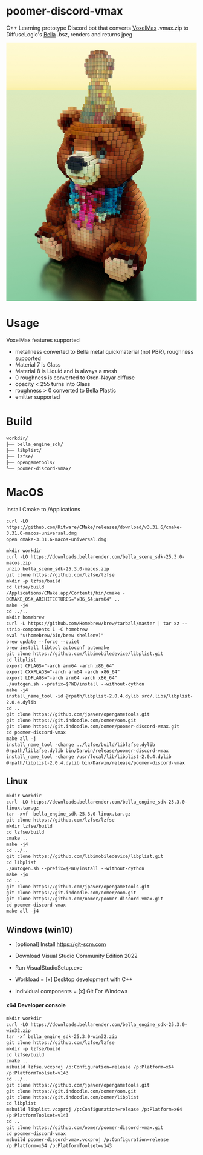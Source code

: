 # poomer-discord-vmax

C++ Learning prototype Discord bot that converts [VoxelMax](https://voxelmax.com) .vmax.zip to DiffuseLogic's [Bella](https://bellarender.com) .bsz, renders and returns jpeg

![example](resources/example.jpg)

# Usage

VoxelMax features supported
- metallness converted to Bella metal quickmaterial (not PBR), roughness supported
- Material 7 is Glass
- Material 8 is Liquid and is always a mesh
- 0 roughness is converted to Oren-Nayar diffuse
- opacity < 255 turns into Glass
- roughness > 0 converted to Bella Plastic
- emitter supported

# Build

```
workdir/
├── bella_engine_sdk/
├── libplist/
├── lzfse/
├── opengametools/
└── poomer-discord-vmax/
```

# MacOS
Install Cmake to /Applications
```
curl -LO https://github.com/Kitware/CMake/releases/download/v3.31.6/cmake-3.31.6-macos-universal.dmg
open cmake-3.31.6-macos-universal.dmg
```

```
mkdir workdir
curl -LO https://downloads.bellarender.com/bella_scene_sdk-25.3.0-macos.zip
unzip bella_scene_sdk-25.3.0-macos.zip
git clone https://github.com/lzfse/lzfse
mkdir -p lzfse/build
cd lzfse/build
/Applications/CMake.app/Contents/bin/cmake -DCMAKE_OSX_ARCHITECTURES="x86_64;arm64" ..
make -j4
cd ../..
mkdir homebrew
curl -L https://github.com/Homebrew/brew/tarball/master | tar xz --strip-components 1 -C homebrew
eval "$(homebrew/bin/brew shellenv)"
brew update --force --quiet
brew install libtool autoconf automake
git clone https://github.com/libimobiledevice/libplist.git
cd libplist
export CFLAGS="-arch arm64 -arch x86_64"                                        
export CXXFLAGS="-arch arm64 -arch x86_64"
export LDFLAGS="-arch arm64 -arch x86_64"
./autogen.sh --prefix=$PWD/install --without-cython
make -j4
install_name_tool -id @rpath/libplist-2.0.4.dylib src/.libs/libplist-2.0.4.dylib
cd ..
git clone https://github.com/jpaver/opengametools.git
git clone https://git.indoodle.com/oomer/oom.git
git clone https://git.indoodle.com/oomer/poomer-discord-vmax.git
cd poomer-discord-vmax
make all -j
install_name_tool -change ../lzfse/build/liblzfse.dylib @rpath/liblzfse.dylib bin/Darwin/release/poomer-discord-vmax
install_name_tool -change /usr/local/lib/libplist-2.0.4.dylib @rpath/libplist-2.0.4.dylib bin/Darwin/release/poomer-discord-vmax
```

## Linux 

```
mkdir workdir
curl -LO https://downloads.bellarender.com/bella_engine_sdk-25.3.0-linux.tar.gz
tar -xvf  bella_engine_sdk-25.3.0-linux.tar.gz
git clone https://github.com/lzfse/lzfse
mkdir lzfse/build
cd lzfse/build
cmake ..
make -j4
cd ../..
git clone https://github.com/libimobiledevice/libplist.git
cd libplist
./autogen.sh --prefix=$PWD/install --without-cython
make -j4
cd ..
git clone https://github.com/jpaver/opengametools.git
git clone https://git.indoodle.com/oomer/oom.git
git clone https://github.com/oomer/poomer-discord-vmax.git
cd poomer-discord-vmax
make all -j4
```

## Windows (win10) 
- [optional] Install https://git-scm.com

- Download Visual Studio Community Edition 2022
- Run VisualStudioSetup.exe
- Workload = [x] Desktop development with C++
- Individual components = [x] Git For Windows

#### x64 Developer console
```
mkdir workdir
curl -LO https://downloads.bellarender.com/bella_engine_sdk-25.3.0-win32.zip
tar -xf bella_engine_sdk-25.3.0-win32.zip
git clone https://github.com/lzfse/lzfse
mkdir -p lzfse/build
cd lzfse/build
cmake ..
msbuild lzfse.vcxproj /p:Configuration=release /p:Platform=x64 /p:PlatformToolset=v143
cd ../..
git clone https://github.com/jpaver/opengametools.git
git clone https://git.indoodle.com/oomer/oom.git
git clone https://git.indoodle.com/oomer/libplist
cd libplist
msbuild libplist.vcxproj /p:Configuration=release /p:Platform=x64 /p:PlatformToolset=v143
cd ..
git clone https://github.com/oomer/poomer-discord-vmax.git
cd poomer-discord-vmax
msbuild poomer-discord-vmax.vcxproj /p:Configuration=release /p:Platform=x64 /p:PlatformToolset=v143
```
